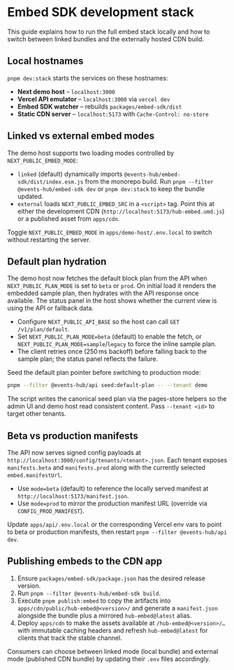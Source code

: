 # Embed SDK development stack

This guide explains how to run the full embed stack locally and how to switch between linked bundles and the externally hosted CDN build.

## Local hostnames

`pnpm dev:stack` starts the services on these hostnames:

- **Next demo host** – `localhost:3000`
- **Vercel API emulator** – `localhost:3000` via `vercel dev`
- **Embed SDK watcher** – rebuilds `packages/embed-sdk/dist`
- **Static CDN server** – `localhost:5173` with `Cache-Control: no-store`

## Linked vs external embed modes

The demo host supports two loading modes controlled by `NEXT_PUBLIC_EMBED_MODE`:

- `linked` (default) dynamically imports `@events-hub/embed-sdk/dist/index.esm.js` from the monorepo build. Run `pnpm --filter @events-hub/embed-sdk dev` or `pnpm dev:stack` to keep the bundle updated.
- `external` loads `NEXT_PUBLIC_EMBED_SRC` in a `<script>` tag. Point this at either the development CDN (`http://localhost:5173/hub-embed.umd.js`) or a published asset from `apps/cdn`.

Toggle `NEXT_PUBLIC_EMBED_MODE` in `apps/demo-host/.env.local` to switch without restarting the server.

## Default plan hydration

The demo host now fetches the default block plan from the API when `NEXT_PUBLIC_PLAN_MODE` is set to `beta` or `prod`. On initial load it renders the embedded sample plan, then hydrates with the API response once available. The status panel in the host shows whether the current view is using the API or fallback data.

- Configure `NEXT_PUBLIC_API_BASE` so the host can call `GET /v1/plan/default`.
- Set `NEXT_PUBLIC_PLAN_MODE=beta` (default) to enable the fetch, or `NEXT_PUBLIC_PLAN_MODE=sample`/`legacy` to force the inline sample plan.
- The client retries once (250 ms backoff) before falling back to the sample plan; the status panel reflects the failure.

Seed the default plan pointer before switching to production mode:

```sh
pnpm --filter @events-hub/api seed:default-plan -- --tenant demo
```

The script writes the canonical seed plan via the pages-store helpers so the admin UI and demo host read consistent content. Pass `--tenant <id>` to target other tenants.

## Beta vs production manifests

The API now serves signed config payloads at `http://localhost:3000/config/tenants/<tenant>.json`. Each tenant exposes `manifests.beta` and `manifests.prod` along with the currently selected `embed.manifestUrl`.

- Use `mode=beta` (default) to reference the locally served manifest at `http://localhost:5173/manifest.json`.
- Use `mode=prod` to mirror the production manifest URL (override via `CONFIG_PROD_MANIFEST`).

Update `apps/api/.env.local` or the corresponding Vercel env vars to point to beta or production manifests, then restart `pnpm --filter @events-hub/api dev`.

## Publishing embeds to the CDN app

1. Ensure `packages/embed-sdk/package.json` has the desired release version.
2. Run `pnpm --filter @events-hub/embed-sdk build`.
3. Execute `pnpm publish:embed` to copy the artifacts into `apps/cdn/public/hub-embed@<version>/` and generate a `manifest.json` alongside the bundle plus a mirrored `hub-embed@latest` alias.
4. Deploy `apps/cdn` to make the assets available at `/hub-embed@<version>/…` with immutable caching headers and refresh `hub-embed@latest` for clients that track the stable channel.

Consumers can choose between linked mode (local bundle) and external mode (published CDN bundle) by updating their `.env` files accordingly.
